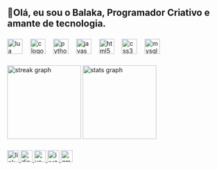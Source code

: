 <h2 align="left">👋Olá, eu sou o Balaka, Programador Criativo e amante de tecnologia.</h2>

###

<div align="left">
  <img src="https://cdn.jsdelivr.net/gh/devicons/devicon/icons/lua/lua-original.svg" height="35" alt="lua logo"  />
  <img width="10" />
  <img src="https://cdn.jsdelivr.net/gh/devicons/devicon/icons/c/c-plain.svg" height="35" alt="c logo"  />
  <img width="10" />
  <img src="https://cdn.jsdelivr.net/gh/devicons/devicon/icons/python/python-plain.svg" height="35" alt="python logo"  />
  <img width="10" />
  <img src="https://cdn.jsdelivr.net/gh/devicons/devicon/icons/javascript/javascript-original.svg" height="35" alt="javascript logo"  />
  <img width="10" />
  <img src="https://cdn.jsdelivr.net/gh/devicons/devicon/icons/html5/html5-plain.svg" height="35" alt="html5 logo"  />
  <img width="10" />
  <img src="https://cdn.jsdelivr.net/gh/devicons/devicon/icons/css3/css3-plain.svg" height="35" alt="css3 logo"  />
  <img width="10" />
  <img src="https://cdn.jsdelivr.net/gh/devicons/devicon/icons/mysql/mysql-original.svg" height="35" alt="mysql logo"  />
</div>

###

<div align="left">
  <img src="https://streak-stats.demolab.com?user=BalakaDEV&locale=en&mode=daily&theme=ayu-mirage&hide_border=true&border_radius=5&order=3" height="170" alt="streak graph"  />
  <img src="https://github-readme-stats.vercel.app/api?username=BalakaDEV&hide_title=false&hide_rank=false&show_icons=true&include_all_commits=true&count_private=true&disable_animations=false&theme=ayu-mirage&locale=en&hide_border=true&order=1" height="170" alt="stats graph"  />
</div>

###

<div align="left">
  <a href="https://www.linkedin.com/in/guilherme-alem/" target="_blank">
    <img src="https://img.shields.io/static/v1?message=LinkedIn&logo=linkedin&label=&color=c6a86f&logoColor=white&labelColor=c6a86f&style=for-the-badge" height="27" alt="linkedin logo"  />
  </a>
  <a href="balakadev" target="_blank">
    <img src="https://img.shields.io/static/v1?message=Discord&logo=discord&label=&color=c6a86f&logoColor=white&labelColor=c6a86f&style=for-the-badge" height="27" alt="discord logo"  />
  </a>
  <a href="https://youtube.com/@balakadev2219?si=JsGpyio_QBc9ZYKH" target="_blank">
    <img src="https://img.shields.io/static/v1?message=Youtube&logo=youtube&label=&color=c6a86f&logoColor=white&labelColor=c6a86f&style=for-the-badge" height="27" alt="youtube logo"  />
  </a>
  <a href="https://www.instagram.com/gui.alem/?utm_source=ig_web_button_share_sheet" target="_blank">
    <img src="https://img.shields.io/static/v1?message=Instagram&logo=instagram&label=&color=c6a86f&logoColor=white&labelColor=c6a86f&style=for-the-badge" height="27" alt="instagram logo"  />
  </a>
  <a href="mailto:gui.alem123@gmail.com" target="_blank">
    <img src="https://img.shields.io/static/v1?message=Gmail&logo=gmail&label=&color=c6a86f&logoColor=white&labelColor=c6a86f&style=for-the-badge" height="27" alt="gmail logo"  />
  </a>
</div>

###
